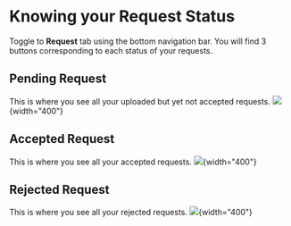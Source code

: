 # Knowing your Request Status

Toggle to **Request** tab using the bottom navigation bar.
You will find 3 buttons corresponding to each status of your requests.

## Pending Request

This is where you see all your uploaded but yet not accepted requests.
![](pendingReq.png){width="400"}

## Accepted Request

This is where you see all your accepted requests.
![](acceptedReq.png){width="400"}

## Rejected Request

This is where you see all your rejected requests.
![](rejectedReq.png){width="400"}

